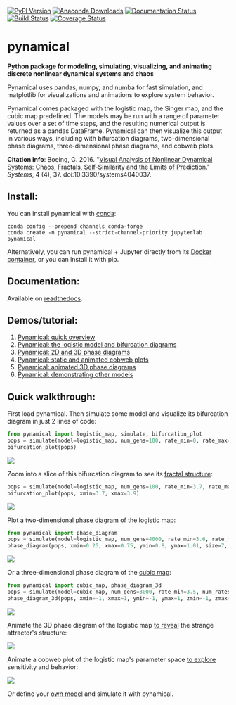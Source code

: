 [![PyPI Version](https://badge.fury.io/py/pynamical.svg)](https://badge.fury.io/py/pynamical)
[![Anaconda Downloads](https://anaconda.org/conda-forge/pynamical/badges/downloads.svg)](https://anaconda.org/conda-forge/pynamical)
[![Documentation Status](https://readthedocs.org/projects/pynamical/badge/?version=latest)](https://pynamical.readthedocs.io/)
[![Build Status](https://github.com/gboeing/pynamical/workflows/tests/badge.svg?branch=master)](https://github.com/gboeing/pynamical/actions?query=workflow%3A%22tests%22)
[![Coverage Status](https://codecov.io/gh/gboeing/pynamical/branch/master/graph/badge.svg)](https://codecov.io/gh/gboeing/pynamical)

# pynamical

**Python package for modeling, simulating, visualizing, and animating discrete nonlinear dynamical systems and chaos**

Pynamical uses pandas, numpy, and numba for fast simulation, and matplotlib for visualizations and animations to explore system behavior.

Pynamical comes packaged with the logistic map, the Singer map, and the cubic map predefined. The models may be run with a range of parameter values over a set of time steps, and the resulting numerical output is returned as a pandas DataFrame. Pynamical can then visualize this output in various ways, including with bifurcation diagrams, two-dimensional phase diagrams, three-dimensional phase diagrams, and cobweb plots.

**Citation info**: Boeing, G. 2016. "[Visual Analysis of Nonlinear Dynamical Systems: Chaos, Fractals, Self-Similarity and the Limits of Prediction](https://geoffboeing.com/publications/nonlinear-chaos-fractals-prediction/)." *Systems*, 4 (4), 37. doi:10.3390/systems4040037.

## Install:

You can install pynamical with [conda](https://anaconda.org/conda-forge/pynamical):

```
conda config --prepend channels conda-forge
conda create -n pynamical --strict-channel-priority jupyterlab pynamical
```

Alternatively, you can run pynamical + Jupyter directly from its [Docker container](https://hub.docker.com/r/gboeing/pynamical), or you can install it with pip.

## Documentation:

Available on [readthedocs](https://pynamical.readthedocs.io/).

## Demos/tutorial:
  1. [Pynamical: quick overview](examples/pynamical-quick-overview.ipynb)
  1. [Pynamical: the logistic model and bifurcation diagrams](examples/pynamical-demo-logistic-model.ipynb)
  1. [Pynamical: 2D and 3D phase diagrams](examples/pynamical-demo-phase-diagrams.ipynb)
  1. [Pynamical: static and animated cobweb plots](examples/pynamical-demo-cobweb-plots.ipynb)
  1. [Pynamical: animated 3D phase diagrams](examples/pynamical-demo-3d-animation.ipynb)
  1. [Pynamical: demonstrating other models](examples/pynamical-demo-other-models.ipynb)

## Quick walkthrough:

First load pynamical. Then simulate some model and visualize its bifurcation diagram in just 2 lines of code:

```python
from pynamical import logistic_map, simulate, bifurcation_plot
pops = simulate(model=logistic_map, num_gens=100, rate_min=0, rate_max=4, num_rates=1000, num_discard=100)
bifurcation_plot(pops)
```

![](examples/images/readme/logistic-map-bifurcation-1.png)

Zoom into a slice of this bifurcation diagram to see its [fractal structure](examples/pynamical-demo-logistic-model.ipynb):

```python
pops = simulate(model=logistic_map, num_gens=100, rate_min=3.7, rate_max=3.9, num_rates=1000, num_discard=100)
bifurcation_plot(pops, xmin=3.7, xmax=3.9)
```
![](examples/images/readme/logistic-map-bifurcation-3.png)

Plot a two-dimensional [phase diagram](examples/pynamical-demo-phase-diagrams.ipynb) of the logistic map:

```python
from pynamical import phase_diagram
pops = simulate(model=logistic_map, num_gens=4000, rate_min=3.6, rate_max=4.0, num_rates=50, num_discard=100)
phase_diagram(pops, xmin=0.25, xmax=0.75, ymin=0.8, ymax=1.01, size=7, color='viridis')
```

![](examples/images/readme/logisitic-map-2d-phase.png)

Or a three-dimensional phase diagram of the [cubic map](examples/pynamical-demo-other-models.ipynb):

```python
from pynamical import cubic_map, phase_diagram_3d
pops = simulate(model=cubic_map, num_gens=3000, rate_min=3.5, num_rates=30, num_discard=100)
phase_diagram_3d(pops, xmin=-1, xmax=1, ymin=-1, ymax=1, zmin=-1, zmax=1, alpha=0.2, color='viridis', azim=330)
```

![](examples/images/readme/cubic-map-3d-phase.png)

Animate the 3D phase diagram of the logistic map [to reveal](examples/pynamical-demo-3d-animation.ipynb) the strange attractor's structure:

![](examples/images/phase-animate/05-logistic-3d-phase-diagram-chaotic-regime.gif)

Animate a cobweb plot of the logistic map's parameter space [to explore](examples/pynamical-demo-cobweb-plots.ipynb) sensitivity and behavior:

![](examples/images/animated-logistic-cobweb.gif)

Or define your [own model](https://github.com/gboeing/pynamical/blob/master/examples/pynamical-demo-other-models.ipynb) and simulate it with pynamical.
